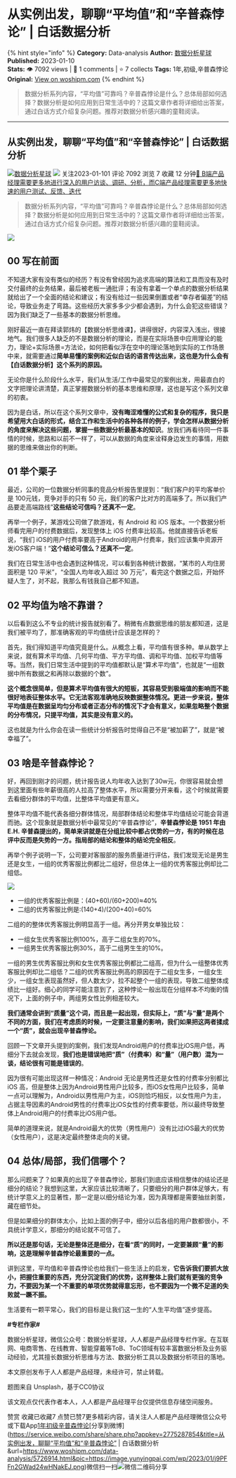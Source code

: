 # 从实例出发，聊聊“平均值”和“辛普森悖论” | 白话数据分析
{% hint style="info" %}
**Category:** Data-analysis
**Author:** [数据分析星球](https://www.woshipm.com/u/719544)
**Published:** 2023-01-10  
**Stats:** 👁️ 7092 views | 💬 1 comments | ⭐ 7 collects
**Tags:** 1年,初级,辛普森悖论
**Original:** [View on woshipm.com](https://www.woshipm.com/data-analysis/5726914.html)
{% endhint %}
> 数据分析系列内容，“平均值”可靠吗？辛普森悖论是什么？总体局部如何选择？数据分析是如何应用到日常生活中的？这篇文章作者将详细给出答案，通过白话方式介绍复杂问题。推荐对数据分析感兴趣的童鞋阅读。

---

## 从实例出发，聊聊“平均值”和“辛普森悖论” | 白话数据分析

[![](https://static.woshipm.com/APP_U_202107_20210714180347_1885.jpeg?imageView2/1/w/72/h/72/q/100)](https://www.woshipm.com/u/719544)[数据分析星球](https://www.woshipm.com/u/719544) ![](https://static.woshipm.com/tag/1121_1@2x.png) 关注2023-01-101 评论 7092 浏览 7 收藏 12 分钟[🔗 B端产品经理需要更多地进行深入的用户访谈、调研、分析，而C端产品经理需要更多地快速的用户测试、反馈、迭代](https://ke.qidianla.com/courses/bcpm)

> 数据分析系列内容，“平均值”可靠吗？辛普森悖论是什么？总体局部如何选择？数据分析是如何应用到日常生活中的？这篇文章作者将详细给出答案，通过白话方式介绍复杂问题。推荐对数据分析感兴趣的童鞋阅读。

![](https://image.yunyingpai.com/wp/2023/01/j9PFFn2GWad24wHNakEJ.png)

## 00 写在前面

不知道大家有没有类似的经历？有没有曾经因为追求高端的算法和工具而没有及时交付最终的业务结果，最后被老板一通批评；有没有拿着一个单点的数据分析结果就给出了一个全面的结论和建议；有没有给过一些因果倒置或者“幸存者偏差”的结论，导致业务走了弯路。这些经历大家多多少少都会遇到，为什么会犯这些错误？因为我们缺乏了一些基本的数据分析思维。

刚好最近一直在拜读郭炜的【数据分析思维课】，讲得很好，内容深入浅出，很接地气。我们很多人缺乏的不是数据分析的理论，而是在实际场景中应用理论的能力，理论+实际场景=方法论，如何把看似浮在空中的理论落地到实际的工作场景中来，就需要通过**简单易懂的案例和近似白话的语言传达出来，这也是为什么会有【白话数据分析】这个系列的原因。**

无论你是什么阶段什么水平，我们从生活/工作中最常见的案例出发，用最直白的文字把理论讲清楚，真正掌握数据分析的基本思维和原理，这也是写这个系列文章的初衷。

因为是白话，所以在这个系列文章中，**没有晦涩难懂的公式和复杂的程序，我只是希望用大白话的形式，结合工作和生活中的各种各样的例子，学会怎样从数据分析的角度来解决这些问题，掌握一些数据分析最基本的知识**。放我们再看待同一件事情的时候，思路和以前不一样了，可以从数据的角度来诠释身边发生的事情，用数据的思维来做出你的判断。

## 01 举个栗子

最近，公司的一位数据分析同事的竞品分析报告里提到：“我们客户的平均客单价是 100元钱，竞争对手的只有 50 元，我们的客户比对方的高端多了。所以我们产品要走高端路线”**这些结论可信吗？还真不一定**。

再举一个例子，某游戏公司做了款游戏，有 Android 和 iOS 版本。一个数据分析师看完用户的付费数据后，发现整体上 iOS 付费率比较高。他就直接告诉老板说，“我们 iOS的用户付费率要高于Android的用户付费率，我们应该集中资源开发iOS客户端！”**这个结论可信么？还真不一定**。

我们在日常生活中也会遇到这种情况，可以看到各种统计数据，“某市的人均住房面积是 120 平米”，“全国人均年收入超过 30 万元”，看完这个数据之后，开始怀疑人生了，对不起，我那么有钱我自己都不知道。

## 02 平均值为啥不靠谱？

以后看到这么不专业的统计报告就别看了。稍微有点数据思维的朋友都知道，这是我们被平均了，那准确客观的平均值统计应该是怎样的？

首先，我们得知道平均值究竟是什么。从概念上看，平均值有很多种。单从数学上来说，就有算术平均值、几何平均值、平方平均值、调和平均值、加权平均值等等。当然，我们日常生活中提到的平均值都默认是“算术平均值”，也就是“一组数据中所有数据之和再除以数据的个数”。

**这个概念很简单，但是算术平均值有很大的短板，其容易受到极端值的影响而不能很好地表征整体水平。它无法客观准确地反映数据整体情况。更进一步来说，整体平均值是在数据呈均匀分布或者正态分布的情况下才会有意义，如果忽略整个数据的分布情况，只提平均值，其实是没有意义的。**

这也就是为什么你会在读一些统计分析报告时觉得自己不是“被加薪了”，就是“被幸福了”。

## 03 啥是辛普森悖论？

好，再回到刚才的问题，统计报告说人均年收入达到了30w元，你很容易就会想到这里面有些年薪很高的人拉高了整体水平，所以需要分开来看，这个时候就需要去看细分群体的平均值，比整体平均值更有意义。

整体平均值不能代表各细分群体情况，局部群体结论和整体平均值结论可能会背道而驰。这个现象就是数据分析中最常见的“辛普森悖论”，**辛普森悖论是 1951 年由 E.H. 辛普森提出的，简单来讲就是在分组比较中都占优势的一方，有的时候在总评中反而是失势的一方。指局部的结论和整体的结论完全相反**。

再举个例子说明一下，公司要对客服部的服务质量进行评估，我们发现无论是男生还是女生，一组的优秀客服比例都比二组好，但总体上一组的优秀客服比例却比二组低。

![](https://image.yunyingpai.com/wp/2023/01/abMRdHew6Ut4vQqzf7Cx.png)

*   一组的优秀客服比例是：(40+60)/(60+200)≈40%
*   二组的优秀客服比例是:(140+4)/(200+40)=60%

二组的的整体优秀客服比例明显高于一组。再分开男女单独比较：

*   一组女生优秀客服比例100%，高于二组女生的70%。
*   一组男生优秀客服比例30%，高于二组男生生的10%。

一组的男生优秀客服比例和女生优秀客服比例都比二组高，但为什么一组整体优秀客服比例却比二组低？二组的优秀客服比例高的原因在于二组女生多，一组女生少，一组女生表现虽然好，但人数太少，拉不起整个一组的表现，导致二组整体成绩比一组好。细心的同学可能注意到了，这种悖论一般出现在分组样本不均衡的情况下，上面的例子中，两组男女性比例相差较大。

**我们通常会讲到“质量”这个词，而且是一起出现，但实际上，“质”与“量”是两个不同的方面，我们在考虑质的时候，一定要注意量的影响，我们如果把这两者揉成一个“质”，就会出现辛普森悖论。**

回顾一下文章开头提到的案例，我们发现Android用户的付费率比iOS用户低，再细分下去就会发现，**我们也是错误地把“质”（付费率）和“量”（用户数）混为一谈，结论很有可能是错误的**。

因为很有可能出现这样一种情况：Android 无论是男性还是女性的付费率分别都比 iOS 高，但是整体上因为Android男性用户比较多，而iOS女性用户比较多，简单一点可以理解为，Android以男性用户为主，iOS则恰巧相反，以女性用户为主，占据主导因素的Android男性的付费率比iOS女性的付费率要低，所以最终导致整体上Android用户的付费率比iOS用户低。

简单的道理来说，就是Android最大的优势（男性用户）没有比过iOS最大的优势（女性用户），这是决定最终整体走向的关键。

## 04 总体/局部，我们信哪个？

那么问题来了？如果真的出现了辛普森悖论，那我们到底应该相信整体的结论还是细分的结论？我想到这里，大家应该比较清晰了，只要细分的用户群体足够大，有统计学意义上的显著性，那一定是以细分结论为准，因为真理都是需要抽丝剥茧，藏在细节处。

但是如果细分的群体太小，比如上面的例子中，细分以后各组的用户数都很小，不具统计学意义，那细分的结论就不可信了。

**所以还是那句话，无论是整体还是细分，在看“质”的同时，一定要兼顾“量”的影响，这是理解辛普森悖论最重要的一点。**

讲到这里，平均值和辛普森悖论也给我们一些生活上的启发，**它告诉我们要抓大放小，把握住重要的东西，充分沉淀我们的优势，这样整体上我们就有更强的竞争力，不要因为某一个不重要的单项优势就得意忘形，也不要因为一个微不足道的失败就一蹶不振。**

生活要有一颗平常心，我们的目标是让我们这一生的“人生平均值”逐步提高。

**#专栏作家#**

数据分析星球，微信公众号：数据分析星球，人人都是产品经理专栏作家。在互联网、电商零售、在线教育、智能穿戴等ToB、ToC领域有较丰富数据分析及业务驱动经验，尤其擅长数据分析思维与方法、数据分析工具以及数据分析项目的落地。

本文原创发布于人人都是产品经理，未经许可，禁止转载。

题图来自 Unsplash，基于CC0协议

该文观点仅代表作者本人，人人都是产品经理平台仅提供信息存储空间服务。

赞赏 收藏已收藏7 点赞已赞7更多精彩内容，请关注人人都是产品经理微信公众号或下载App[1年](https://www.woshipm.com/tag/1%e5%b9%b4)[初级](https://www.woshipm.com/tag/%e5%88%9d%e7%ba%a7)[辛普森悖论](https://www.woshipm.com/tag/%e8%be%9b%e6%99%ae%e6%a3%ae%e6%82%96%e8%ae%ba)[分享到微博](https://service.weibo.com/share/share.php?appkey=2775287854&title=从实例出发，聊聊“平均值”和“辛普森悖论” | 白话数据分析&url=https://www.woshipm.com/data-analysis/5726914.html&pic=https://image.yunyingpai.com/wp/2023/01/j9PFFn2GWad24wHNakEJ.png)微信扫一扫![微信二维码](https://api.pwmqr.com/qrcode/create/?url=https://www.woshipm.com/data-analysis/5726914.html)分享